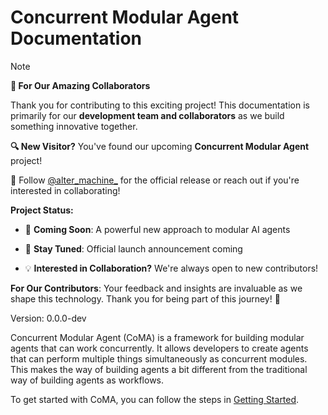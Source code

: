# Concurrent Modular Agent Documentation

> [!NOTE]
> **👥 For Our Amazing Collaborators**
> 
> Thank you for contributing to this exciting project! This documentation is primarily for our **development team and collaborators** as we build something innovative together.
> 
> **🔍 New Visitor?** You've found our upcoming **Concurrent Modular Agent** project!
> 
> 🚀 Follow [@alter_machine_](https://x.com/alter_machine_/status/1786969561952387213) for the official release or reach out if you're interested in collaborating!
> 
> **Project Status:**
> 
> - 🚀 **Coming Soon**: A powerful new approach to modular AI agents
> 
> - 🌟 **Stay Tuned**: Official launch announcement coming
> 
> - 💡 **Interested in Collaboration?** We're always open to new contributors!
> 
> **For Our Contributors**: Your feedback and insights are invaluable as we shape this technology. Thank you for being part of this journey! 🙏

Version: 0.0.0-dev

Concurrent Modular Agent (CoMA) is a framework for building modular agents that can work concurrently. It allows developers to create agents that can perform multiple things simultaneously as concurrent modules. This makes the way of building agents a bit different from the traditional way of building agents as workflows. 

To get started with CoMA, you can follow the steps in [Getting Started](./getting-started/getting-started.md).

<!-- ## Project layout

    mkdocs.yml    # The configuration file.
    docs/
        index.md  # The documentation homepage.
        ...       # Other markdown pages, images and other files. -->

